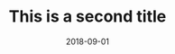 ---
date: '2018-09-01'
path: '/archive/test2'
title: 'This is a second title'
article: 'This is an entire text of the article no. 2. Hello hello how are you?'
pdf: '/pdf/sample.pdf'
---